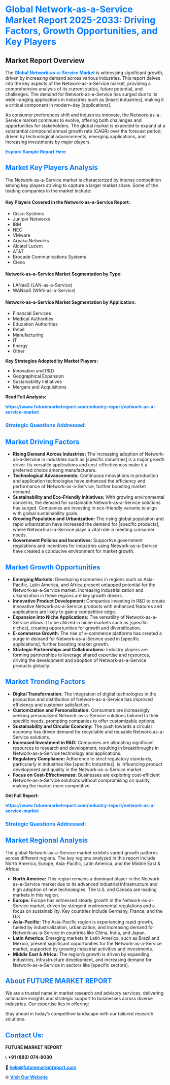 <h1 style="color: #007BFF;">Global Network-as-a-Service Market Report 2025-2033: Driving Factors, Growth Opportunities, and Key Players</h1>

<section id="overview">
<h2>Market Report Overview</h2>
<p>The <a href="https://www.futuremarketreport.com/industry-report/network-as-a-service-market" style="color: #007BFF; text-decoration: none;"><strong>Global Network-as-a-Service Market</strong></a> is witnessing significant growth, driven by increasing demand across various industries. This report delves into the key aspects of the Network-as-a-Service market, providing a comprehensive analysis of its current status, future potential, and challenges. The demand for Network-as-a-Service has surged due to its wide-ranging applications in industries such as [insert industries], making it a critical component in modern-day [applications].</p>
<p>As consumer preferences shift and industries innovate, the Network-as-a-Service market continues to evolve, offering both challenges and opportunities for stakeholders. The global market is expected to expand at a substantial compound annual growth rate (CAGR) over the forecast period, driven by technological advancements, emerging applications, and increasing investments by major players.</p>
</section>

<section id="overview">
<p><a href="https://www.futuremarketreport.com/request-sample/reportId=106724" style="color: #007BFF; text-decoration: none;"><strong>Explore Sample Report Here</strong></a></p>
</section>

<section id="key-players">
<h2 style="color: #007BFF;">Market Key Players Analysis</h2>
<p>The Network-as-a-Service market is characterized by intense competition among key players striving to capture a larger market share. Some of the leading companies in the market include:</p>
<h4>Key Players Covered in the Network-as-a-Service Report:</h4>
<ul><li>Cisco Systems</li><li>Juniper Networks</li><li>IBM</li><li>NEC</li><li>VMware</li><li>Aryaka Networks</li><li>Alcatel Lucent</li><li>AT&amp;T</li><li>Brocade Communications Systems</li><li>Ciena</li></ul>
<h4>Network-as-a-Service Market Segmentation by Type:</h4>
<ul><li>LANaaS (LAN-as-a-Service)</li><li>WANaaS (WAN-as-a-Service)</li></ul>

<h4>Network-as-a-Service Market Segmentation by Application:</h4>
<ul><li>Financial Services</li><li>Medical Authorities</li><li>Education Authorities</li><li>Retail</li><li>Manufacturing</li><li>IT</li><li>Energy</li><li>Other</li></ul>
<p><strong>Key Strategies Adopted by Market Players:</strong></p>
<ul>
<li>Innovation and R&D</li>
<li>Geographical Expansion</li>
<li>Sustainability Initiatives</li>
<li>Mergers and Acquisitions</li>
</ul>
</section>

<section>
<p><strong>Read Full Analysis: </strong></p><a href="https://www.futuremarketreport.com/industry-report/network-as-a-service-market" style="color: #007BFF; text-decoration: none;"><strong>https://www.futuremarketreport.com/industry-report/network-as-a-service-market</strong></a>
<h3 style="color: #007BFF;">Strategic Questions Addressed:</h3>
</section>

<section id="driving-factors">
<h2 style="color: #007BFF;">Market Driving Factors</h2>
<ul>
<li><strong>Rising Demand Across Industries:</strong> The increasing adoption of Network-as-a-Service in industries such as [specific industries] is a major growth driver. Its versatile applications and cost-effectiveness make it a preferred choice among manufacturers.</li>
<li><strong>Technological Advancements:</strong> Continuous innovations in production and application technologies have enhanced the efficiency and performance of Network-as-a-Service, further boosting market demand.</li>
<li><strong>Sustainability and Eco-Friendly Initiatives:</strong> With growing environmental concerns, the demand for sustainable Network-as-a-Service solutions has surged. Companies are investing in eco-friendly variants to align with global sustainability goals.</li>
<li><strong>Growing Population and Urbanization:</strong> The rising global population and rapid urbanization have increased the demand for [specific products], where Network-as-a-Service plays a vital role in meeting consumer needs.</li>
<li><strong>Government Policies and Incentives:</strong> Supportive government regulations and incentives for industries using Network-as-a-Service have created a conducive environment for market growth.</li>
</ul>
</section>

<section id="growth-opportunities">
<h2 style="color: #007BFF;">Market Growth Opportunities</h2>
<ul>
<li><strong>Emerging Markets:</strong> Developing economies in regions such as Asia-Pacific, Latin America, and Africa present untapped potential for the Network-as-a-Service market. Increasing industrialization and urbanization in these regions are key growth drivers.</li>
<li><strong>Innovative Product Development:</strong> Companies investing in R&D to create innovative Network-as-a-Service products with enhanced features and applications are likely to gain a competitive edge.</li>
<li><strong>Expansion into Niche Applications:</strong> The versatility of Network-as-a-Service allows it to be utilized in niche markets such as [specific niches], creating opportunities for growth and diversification.</li>
<li><strong>E-commerce Growth:</strong> The rise of e-commerce platforms has created a surge in demand for Network-as-a-Service used in [specific applications], further boosting market growth.</li>
<li><strong>Strategic Partnerships and Collaborations:</strong> Industry players are forming partnerships to leverage shared expertise and resources, driving the development and adoption of Network-as-a-Service products globally.</li>
</ul>
</section>

<section id="trending-factors">
<h2 style="color: #007BFF;">Market Trending Factors</h2>
<ul>
<li><strong>Digital Transformation:</strong> The integration of digital technologies in the production and distribution of Network-as-a-Service has improved efficiency and customer satisfaction.</li>
<li><strong>Customization and Personalization:</strong> Consumers are increasingly seeking personalized Network-as-a-Service solutions tailored to their specific needs, prompting companies to offer customizable options.</li>
<li><strong>Sustainability and Circular Economy:</strong> The push towards a circular economy has driven demand for recyclable and reusable Network-as-a-Service solutions.</li>
<li><strong>Increased Investment in R&D:</strong> Companies are allocating significant resources to research and development, resulting in breakthroughs in Network-as-a-Service technology and applications.</li>
<li><strong>Regulatory Compliance:</strong> Adherence to strict regulatory standards, particularly in industries like [specific industries], is influencing product development and quality in the Network-as-a-Service market.</li>
<li><strong>Focus on Cost-Effectiveness:</strong> Businesses are exploring cost-efficient Network-as-a-Service solutions without compromising on quality, making the market more competitive.</li>
</ul>
</section>

<section>
<p><strong>Get Full Report: </strong></p><a href="https://www.futuremarketreport.com/industry-report/network-as-a-service-market" style="color: #007BFF; text-decoration: none;"><strong>https://www.futuremarketreport.com/industry-report/network-as-a-service-market</strong></a>
<h3 style="color: #007BFF;">Strategic Questions Addressed:</h3>
</section>


<section id="regional-analysis">
<h2 style="color: #007BFF;">Market Regional Analysis</h2>
<p>The global Network-as-a-Service market exhibits varied growth patterns across different regions. The key regions analyzed in this report include North America, Europe, Asia-Pacific, Latin America, and the Middle East & Africa:</p>
<ul>
<li><strong>North America:</strong> This region remains a dominant player in the Network-as-a-Service market due to its advanced industrial infrastructure and high adoption of new technologies. The U.S. and Canada are leading markets in this region.</li>
<li><strong>Europe:</strong> Europe has witnessed steady growth in the Network-as-a-Service market, driven by stringent environmental regulations and a focus on sustainability. Key countries include Germany, France, and the U.K.</li>
<li><strong>Asia-Pacific:</strong> The Asia-Pacific region is experiencing rapid growth, fueled by industrialization, urbanization, and increasing demand for Network-as-a-Service in countries like China, India, and Japan.</li>
<li><strong>Latin America:</strong> Emerging markets in Latin America, such as Brazil and Mexico, present significant opportunities for the Network-as-a-Service market, supported by growing industrial activities and investments.</li>
<li><strong>Middle East & Africa:</strong> The region’s growth is driven by expanding industries, infrastructure development, and increasing demand for Network-as-a-Service in sectors like [specific sectors].</li>
</ul>
</section>

<footer>
<h2 style="color: #007BFF;">About FUTURE MARKET REPORT</h2>
<p>We are a trusted name in market research and advisory services, delivering actionable insights and strategic support to businesses across diverse industries. Our expertise lies in offering:</p>

<p>Stay ahead in today’s competitive landscape with our tailored research solutions.</p>

<h2 style="color: #007BFF;">Contact Us:</h2>
<p><strong>FUTURE MARKET REPORT</strong></p>
<p>📞 <strong>+91 (883) 074-8030</strong></p>
<p>📧 <strong><a href="mailto:help@futuremarketreport.com" style="color: #007BFF;">help@futuremarketreport.com</a></strong></p>
<p>🌐 <strong><a href="https://www.futuremarketreport.com/" style="color: #007BFF;">Visit Our Website</a></strong></p>
</footer>